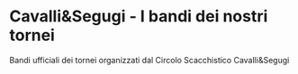 # Cavalli&Segugi - I bandi dei nostri tornei

Bandi ufficiali dei tornei organizzati dal Circolo Scacchistico Cavalli&amp;Segugi
